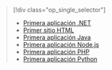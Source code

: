 > [!div class="op_single_selector"]
> * [Primera aplicación .NET](../articles/app-service-web/app-service-web-get-started-dotnet-cli-nodejs.md)
> * [Primer sitio HTML](../articles/app-service-web/app-service-web-get-started-html-cli-nodejs.md)
> * [Primera aplicación Java](../articles/app-service-web/app-service-web-get-started-java.md)
> * [Primera aplicación Node.js](../articles/app-service-web/app-service-web-get-started-nodejs-cli-nodejs.md)
> * [Primera aplicación PHP](../articles/app-service-web/app-service-web-get-started-php-cli-nodejs.md)
> * [Primera aplicación Python](../articles/app-service-web/app-service-web-get-started-python-cli-nodejs.md)
